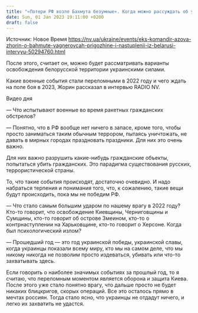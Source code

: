 ```yaml
---
title: "«Потери РФ возле Бахмута безумные». Когда можно рассуждать об увольнении Беларуси украинскими силами — интервью с Максимом Жориным"
date: Sun, 01 Jan 2023 19:11:00 +0200
draft: false
---
```

Источник: Новое Время https://nv.ua/ukraine/events/eks-komandir-azova-zhorin-o-bahmute-vagnerovcah-prigozhine-i-nastuplenii-iz-belarusi-intervyu-50294760.html


После этого, считает он, можно будет рассматривать варианты освобождения белорусской территории украинскими силами.

Какие военные события стали переломными в 2022 году и чего ждать на поле боя в 2023, Жорин рассказал в интервью RADIO NV.

 Видео дня   

— Что испытывают военные во время ракетных гражданских обстрелов?

— Понятно, что в РФ вообще нет ничего в запасе, кроме того, чтобы просто заниматься таким обычным террором, пытаясь уничтожать, не давать в мирных городах праздновать праздники. Для них это очень важно.

Для них важно разрушить какие-нибудь гражданские объекты, попытаться убить гражданских. Это парадигма существования русских, террористической страны.

То, что такие события происходят, достаточно очевидно. И надо набраться терпения и понимания того, что, к сожалению, такие вещи будут происходить, пока мы не победим РФ.

— Что стало самым большим ударом по нашему врагу в 2022 году? Кто-то говорит, что освобождение Киевщины, Черниговщины и Сумщины, кто-то говорит об острове Змеином, кто-то о контрнаступлении на Харьковщине, кто-то говорит о Херсоне. Когда был психологический излом?

— Прошедший год — это год украинской победы, украинской славы, когда украинцы показали всему миру, кто мы на самом деле, что мы никому никогда не позволим просто издеваться, убивать или что-то захватывать здесь.

Если говорить о наиболее значимых событиях за прошлый год, то я считаю, что переломным моментом является оборона и защита Киева. После этого уже стало понятно врагу, что дальше просто не будет никаких блицкригов, скорых операций. Все это осталось прямо в мечтах россиян. Тогда стало ясно, что украинцы не отдадут ничего, и легко их захватить не удастся.
